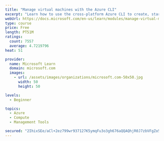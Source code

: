 ```yaml
---
title: "Manage virtual machines with the Azure CLI"
excerpt: "Learn how to use the cross-platform Azure CLI to create, start, stop, and perform other management tasks related to virtual machines in Azure."
webUrl: https://docs.microsoft.com/en-us/learn/modules/manage-virtual-machines-with-azure-cli/
type: course
price: Free
length: PT51M
ratings:
  count: 7557
  average: 4.7219796
heat: 51

provider:
  name: Microsoft Learn
  domain: microsoft.com
  images:
    - url: /assets/images/organizations/microsoft.com-50x50.jpg
      width: 50
      height: 50

levels:
  - Beginner

topics:
  - Azure
  - Compute
  - Management Tools

secured: "2IhixSEe/aCl+2ez799wr937127K5ymqFu3o3gh676aQQAQhjR0J7zbVFgZo5U2oQXva9Y9idOKSGWN6Ock+KgjaxAmjo/rKwjznk54lRpPSky3mc4Orq8j92yp/npSA3zn2+g1hp0zjEuI8+wkzWI0JA8hAgBeIiHLqSdmYZpuPalTG4iNz+DhxcPWUUqaH0REQDuUEflj8LRe5J/yniZ8CXARo5tgA1FGz1ztfIyI4FqFoUJpG5XjqDGc5ljIKuG0/CbguyB7OKq2nfx1JAaOZeb2jpugacoHCUNljIjqgHME6f6FsWSI8+U8CaV2sLp8YF2IGyPo9LruIdl377nRmx34JA80DAxO/a9SF+2feVwCk5xqeIfDHmxnY9e6w8Z8IdrPoSTAL4jM+zhlyOgUybN9MdpXye+J21S/3OHo=;o7+RP4s37xHsJMER/S0leQ=="
---
```



